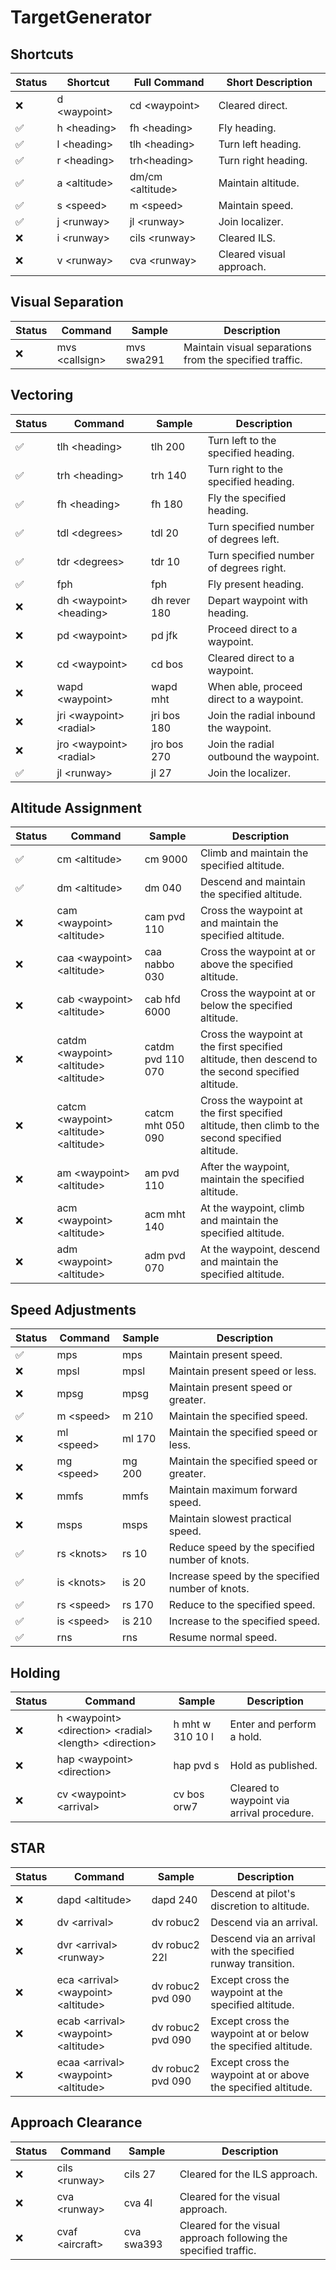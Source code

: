 # TargetGenerator

## Shortcuts
Status | Shortcut | Full Command | Short Description
--- | --- | --- | ---
:x: | d \<waypoint> | cd \<waypoint> | Cleared direct.
:white_check_mark: | h \<heading> | fh \<heading> | Fly heading.
:white_check_mark: | l \<heading> | tlh \<heading> | Turn left heading.
:white_check_mark: | r \<heading> | trh\<heading> | Turn right heading.
:white_check_mark: | a \<altitude> | dm/cm \<altitude> | Maintain altitude.
:white_check_mark: | s \<speed> | m \<speed> | Maintain speed.
:white_check_mark: | j \<runway> | jl \<runway> | Join localizer.
:x: | i \<runway> | cils \<runway> | Cleared ILS.
:x: | v \<runway> | cva \<runway> | Cleared visual approach.

## Visual Separation
Status | Command | Sample | Description
--- | --- | --- | ---
:x: | mvs \<callsign> | mvs swa291 | Maintain visual separations from the specified traffic.

## Vectoring
Status | Command | Sample | Description
--- | --- | --- | ---
:white_check_mark: | tlh \<heading> | tlh 200 | Turn left to the specified heading.
:white_check_mark: | trh \<heading> | trh 140 | Turn right to the specified heading.
:white_check_mark: | fh \<heading> | fh 180 | Fly the specified heading.
:white_check_mark: | tdl \<degrees> | tdl 20 | Turn specified number of degrees left.
:white_check_mark: | tdr \<degrees> | tdr 10 | Turn specified number of degrees right.
:white_check_mark: | fph | fph | Fly present heading.
:x: | dh \<waypoint> \<heading> | dh rever 180 | Depart waypoint with heading.
:x: | pd \<waypoint> | pd jfk | Proceed direct to a waypoint.
:x: | cd \<waypoint> | cd bos | Cleared direct to a waypoint.
:x: | wapd \<waypoint> | wapd mht | When able, proceed direct to a waypoint.
:x: | jri \<waypoint> \<radial> | jri bos 180 | Join the radial inbound the waypoint.
:x: | jro \<waypoint> \<radial> | jro bos 270 | Join the radial outbound the waypoint.
:white_check_mark: | jl \<runway> | jl 27 | Join the localizer.

## Altitude Assignment
Status | Command | Sample | Description
--- | --- | --- | ---
:white_check_mark: | cm \<altitude> | cm 9000 | Climb and maintain the specified altitude.
:white_check_mark: | dm \<altitude> | dm 040 | Descend and maintain the specified altitude.
:x: | cam \<waypoint> \<altitude> | cam pvd 110 | Cross the waypoint at and maintain the specified altitude.
:x: | caa \<waypoint> \<altitude> | caa nabbo 030 | Cross the waypoint at or above the specified altitude.
:x: | cab \<waypoint> \<altitude> | cab hfd 6000 | Cross the waypoint at or below the specified altitude.
:x: | catdm \<waypoint> \<altitude> \<altitude> | catdm pvd 110 070 | Cross the waypoint at the first specified altitude, then descend to the second specified altitude.
:x: | catcm \<waypoint> \<altitude> \<altitude> | catcm mht 050 090 | Cross the waypoint at the first specified altitude, then climb to the second specified altitude.
:x: | am \<waypoint> \<altitude> | am pvd 110 | After the waypoint, maintain the specified altitude.
:x: | acm \<waypoint> \<altitude> | acm mht 140 | At the waypoint, climb and maintain the specified altitude.
:x: | adm \<waypoint> \<altitude> | adm pvd 070 | At the waypoint, descend and maintain the specified altitude.

## Speed Adjustments
Status | Command | Sample | Description
--- | --- | --- | ---
:white_check_mark: | mps | mps | Maintain present speed.
:x: | mpsl | mpsl  | Maintain present speed or less.
:x: | mpsg | mpsg  | Maintain present speed or greater.
:white_check_mark: | m \<speed> | m 210  | Maintain the specified speed.
:x: | ml \<speed> | ml 170  | Maintain the specified speed or less.
:x: | mg \<speed> | mg 200  | Maintain the specified speed or greater.
:x: | mmfs | mmfs  | Maintain maximum forward speed.
:x: | msps | msps  | Maintain slowest practical speed.
:white_check_mark: | rs \<knots> | rs 10 | Reduce speed by the specified number of knots.
:white_check_mark: | is \<knots> | is 20 | Increase speed by the specified number of knots.
:white_check_mark: | rs \<speed> | rs 170 | Reduce to the specified speed.
:white_check_mark: | is \<speed> | is 210 | Increase to the specified speed.
:white_check_mark: | rns | rns | Resume normal speed.

## Holding
Status | Command | Sample | Description
--- | --- | --- | ---
:x: | h \<waypoint> \<direction> \<radial> \<length> \<direction> | h mht w 310 10 l | Enter and perform a hold.
:x: | hap \<waypoint> \<direction> | hap pvd s | Hold as published.
:x: | cv \<waypoint> \<arrival> | cv bos orw7 | Cleared to waypoint via arrival procedure.

## STAR
Status | Command | Sample | Description
--- | --- | --- | ---
:x: | dapd \<altitude> | dapd 240 | Descend at pilot's discretion to altitude.
:x: | dv \<arrival> | dv robuc2 | Descend via an arrival.
:x: | dvr \<arrival> \<runway> | dv robuc2 22l | Descend via an arrival with the specified runway transition.
:x: | eca \<arrival> \<waypoint> \<altitude> | dv robuc2 pvd 090 | Except cross the waypoint at the specified altitude.
:x: | ecab \<arrival> \<waypoint> \<altitude> | dv robuc2 pvd 090 | Except cross the waypoint at or below the specified altitude.
:x: | ecaa \<arrival> \<waypoint> \<altitude> | dv robuc2 pvd 090 | Except cross the waypoint at or above the specified altitude.

## Approach Clearance
Status | Command | Sample | Description
--- | --- | --- | ---
:x: | cils \<runway> | cils 27 | Cleared for the ILS approach.
:x: | cva \<runway> | cva 4l | Cleared for the visual approach.
:x: | cvaf \<aircraft> | cva swa393 | Cleared for the visual approach following the specified traffic.
